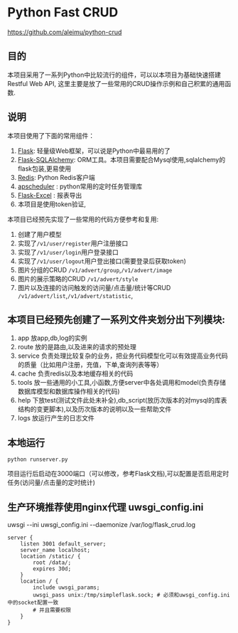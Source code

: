 # Python Fast CRUD

https://github.com/aleimu/python-crud

## 目的

本项目采用了一系列Python中比较流行的组件，可以以本项目为基础快速搭建Restful Web API, 这里主要是放了一些常用的CRUD操作示例和自己积累的通用函数.

## 说明

本项目使用了下面的常用组件：

1. [Flask](https://github.com/pallets/flask): 轻量级Web框架，可以说是Python中最易用的了 
2. [Flask-SQLAlchemy](https://github.com/pallets/flask-sqlalchemy): ORM工具。本项目需要配合Mysql使用,sqlalchemy的flask包装,更易使用
3. [Redis](https://github.com/andymccurdy/redis-py): Python Redis客户端
4. [apscheduler](https://github.com/agronholm/apscheduler) : python常用的定时任务管理库
5. [Flask-Excel](https://github.com/pyexcel-webwares/Flask-Excel) : 报表导出
6. 本项目是使用token验证,

本项目已经预先实现了一些常用的代码方便参考和复用:

1. 创建了用户模型
2. 实现了```/v1/user/register```用户注册接口
3. 实现了```/v1/user/login```用户登录接口
4. 实现了```/v1/user/logout```用户登出接口(需要登录后获取token)
5. 图片分组的CRUD  ```/v1/advert/group```,```/v1/advert/image```
6. 图片的展示策略的CRUD ```/v1/advert/style```
7. 图片以及连接的访问触发的访问量/点击量/统计等CRUD ```/v1/advert/list```,```/v1/advert/statistic```,



## 本项目已经预先创建了一系列文件夹划分出下列模块:

1. app 放app,db,log的实例
2. route 放的是路由,以及进来的请求的预处理
3. service 负责处理比较复杂的业务，把业务代码模型化可以有效提高业务代码的质量（比如用户注册，充值，下单,查询列表等等）
4. cache 负责redis以及本地缓存相关的代码
5. tools 放一些通用的小工具,小函数,方便server中各处调用和model(负责存储数据库模型和数据库操作相关的代码)
6. help 下放test(测试文件此处未补全),db_script(放历次版本的对mysql的库表结构的变更脚本),以及历次版本的说明以及一些帮助文件
7. logs 放运行产生的日志文件


## 本地运行

```shell
python runserver.py
```

项目运行后启动在3000端口（可以修改，参考Flask文档),可以配置是否启用定时任务(访问量/点击量的定时统计)

## 生产环境推荐使用nginx代理 uwsgi_config.ini
uwsgi --ini uwsgi_config.ini --daemonize /var/log/flask_crud.log
```
server {
    listen 3001 default_server;
    server_name localhost;
    location /static/ {
        root /data/;
        expires 30d;
    }
    location / {
        include uwsgi_params;
        uwsgi_pass unix:/tmp/simpleflask.sock; # 必须和uwsgi_config.ini 中的socket配置一致
        # 并且需要权限
    }
}
```